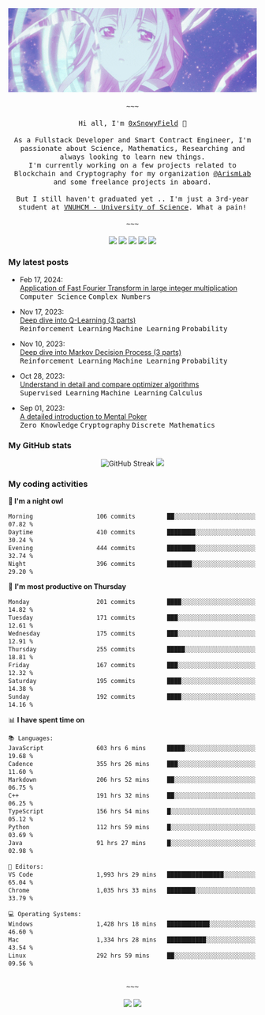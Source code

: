 <div align='center'>
<img src="./assets/banner.gif" alt="Banner" width="1000" />
  <samp>
    </br></br>~~~</br></br>
    Hi all, I'm <a href="https://snowyfield.me/">0xSnowyField</a> 🧸
    </br></br>
    As a Fullstack Developer and Smart Contract Engineer, I'm passionate about Science, Mathematics, Researching and always looking to learn new things.</br> I'm currently working on a few projects related to Blockchain and Cryptography for my organization <a href="https://github.com/ArismLab">@ArismLab</a> and some freelance projects in aboard.
    </br></br>
    But I still haven't graduated yet .. I'm just a 3rd-year student at <a href="https://en.hcmus.edu.vn/">VNUHCM - University of Science</a>. What a pain!
    </br></br>~~~</br></br>
  </samp>
  <a href = "https://wakatime.com/@SnowyField1906" target="_blank"><img src="https://img.shields.io/badge/-Wakatime-000000?style=for-the-badge&logo=wakatime&logoColor=white"></a>
  <a href="https://linkedin.com/in/NHThuan" target="_blank"><img src="https://img.shields.io/badge/-LinkedIn-0A66C2?style=for-the-badge&logo=linkedin&logoColor=white"></a>
  <a href="https://stackoverflow.com/users/17358240/snowyfield" target="_blank"><img src="https://img.shields.io/badge/StackOverflow-F58025?style=for-the-badge&logo=stackoverflow&logoColor=white" target="_blank"></a>
  <a href="https://facebook.com/SnowyField1906" target="_blank"><img src="https://img.shields.io/badge/-Facebook-0A66C2?style=for-the-badge&logo=facebook&logoColor=white"></a>
  <a href="https://x.com/SnowyField1906" target="_blank"><img src="https://img.shields.io/badge/-Twitter-000000?style=for-the-badge&logo=x&logoColor=white"></a>
</div>

### My latest posts

- Feb 17, 2024\: <br/>
  <a href="https://www.snowyfield.me/posts/ung-dung-fast-fourier-transform-trong-phep-nhan-so-nguyen-lon" target="_blank">Application of Fast Fourier Transform in large integer multiplication</a><br/>
  <kbd>Computer Science</kbd> <kbd>Complex Numbers</kbd>
  
- Nov 17, 2023\: <br/>
  <a href="https://www.snowyfield.me/posts/hieu-sau-ve-q-learning-phan-1" target="_blank">Deep dive into Q-Learning (3 parts)</a><br/>
  <kbd>Reinforcement Learning</kbd> <kbd>Machine Learning</kbd> <kbd>Probability</kbd>
  
- Nov 10, 2023\: <br/>
  <a href="https://www.snowyfield.me/posts/hieu-sau-ve-markov-decision-process-phan-1" target="_blank">Deep dive into Markov Decision Process (3 parts)</a><br/>
  <kbd>Reinforcement Learning</kbd> <kbd>Machine Learning</kbd> <kbd>Probability</kbd>
  
- Oct 28, 2023\: <br/>
  <a href="https://www.snowyfield.me/posts/tim-hieu-chi-tiet-va-so-sanh-cac-thuat-toan-optimizer" target="_blank">Understand in detail and compare optimizer algorithms</a><br/>
  <kbd>Supervised Learning</kbd> <kbd>Machine Learning</kbd> <kbd>Calculus</kbd>
  
- Sep 01, 2023\: <br/>
  <a href="https://www.snowyfield.me/posts/gioi-thieu-chi-tiet-ve-bai-toan-mental-poker" target="_blank">A detailed introduction to Mental Poker</a><br/>
  <kbd>Zero Knowledge</kbd> <kbd>Cryptography</kbd> <kbd>Discrete Mathematics</kbd>

### My GitHub stats

<div align="center">
  <img src="https://github-readme-streak-stats.herokuapp.com?user=SnowyFIeld1906&theme=swift&hide_border=true&date_format=M%20j%5B%2C%20Y%5D&card_width=1000" alt="GitHub Streak" />
  <img src='http://github-profile-summary-cards.vercel.app/api/cards/profile-details?username=SnowyFIeld1906&theme=swift' width='1000px'/>
</div>

### My coding activities

<!--START_SECTION:waka-->
**🦉 I'm a night owl** 

```text
Morning                  106 commits         ██░░░░░░░░░░░░░░░░░░░░░░░   07.82 % 
Daytime                  410 commits         ████████░░░░░░░░░░░░░░░░░   30.24 % 
Evening                  444 commits         ████████░░░░░░░░░░░░░░░░░   32.74 % 
Night                    396 commits         ███████░░░░░░░░░░░░░░░░░░   29.20 % 
```
📅 **I'm most productive on Thursday** 

```text
Monday                   201 commits         ████░░░░░░░░░░░░░░░░░░░░░   14.82 % 
Tuesday                  171 commits         ███░░░░░░░░░░░░░░░░░░░░░░   12.61 % 
Wednesday                175 commits         ███░░░░░░░░░░░░░░░░░░░░░░   12.91 % 
Thursday                 255 commits         █████░░░░░░░░░░░░░░░░░░░░   18.81 % 
Friday                   167 commits         ███░░░░░░░░░░░░░░░░░░░░░░   12.32 % 
Saturday                 195 commits         ████░░░░░░░░░░░░░░░░░░░░░   14.38 % 
Sunday                   192 commits         ████░░░░░░░░░░░░░░░░░░░░░   14.16 % 
```


📊 **I have spent time on** 

```text
📚 Languages: 
JavaScript               603 hrs 6 mins      █████░░░░░░░░░░░░░░░░░░░░   19.68 % 
Cadence                  355 hrs 26 mins     ███░░░░░░░░░░░░░░░░░░░░░░   11.60 % 
Markdown                 206 hrs 52 mins     ██░░░░░░░░░░░░░░░░░░░░░░░   06.75 % 
C++                      191 hrs 32 mins     ██░░░░░░░░░░░░░░░░░░░░░░░   06.25 % 
TypeScript               156 hrs 54 mins     █░░░░░░░░░░░░░░░░░░░░░░░░   05.12 % 
Python                   112 hrs 59 mins     █░░░░░░░░░░░░░░░░░░░░░░░░   03.69 % 
Java                     91 hrs 27 mins      █░░░░░░░░░░░░░░░░░░░░░░░░   02.98 % 

📑 Editors: 
VS Code                  1,993 hrs 29 mins   ████████████████░░░░░░░░░   65.04 % 
Chrome                   1,035 hrs 33 mins   ████████░░░░░░░░░░░░░░░░░   33.79 % 

💻 Operating Systems: 
Windows                  1,428 hrs 18 mins   ████████████░░░░░░░░░░░░░   46.60 % 
Mac                      1,334 hrs 28 mins   ███████████░░░░░░░░░░░░░░   43.54 % 
Linux                    292 hrs 59 mins     ██░░░░░░░░░░░░░░░░░░░░░░░   09.56 % 
```

<div align='center'><samp></br>~~~</br></br></samp><img src='http://img.shields.io/badge/3.1%20thousand%20coding%20hours-black?style=for-the-badge' /> <img src='https://img.shields.io/badge/3.5%20million%20lines%20of%20code-black?style=for-the-badge' /></div>


<!--END_SECTION:waka-->
